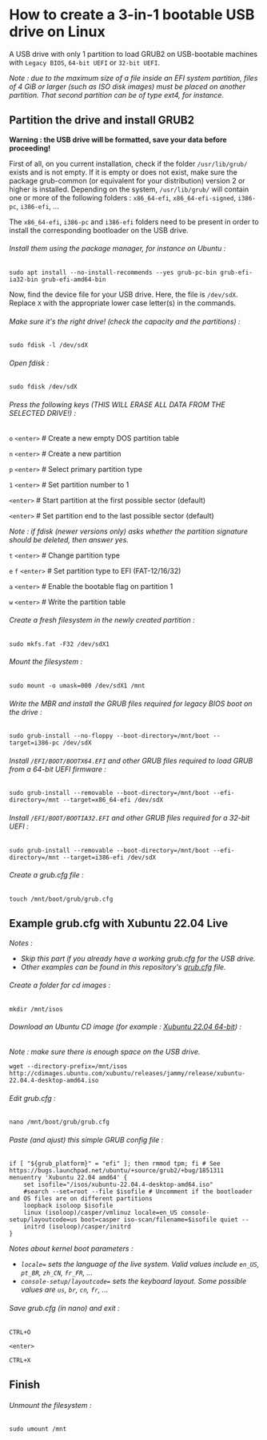 # How to create a 3-in-1 bootable USB drive on Linux

A USB drive with only 1 partition to load GRUB2 on USB-bootable machines with `Legacy BIOS`, `64-bit UEFI` or `32-bit UEFI`.

*Note : due to the maximum size of a file inside an EFI system partition, files of 4 GiB or larger (such as ISO disk images) must be placed on another partition. That second partition can be of type ext4, for instance.*

## Partition the drive and install GRUB2

**Warning : the USB drive will be formatted, save your data before proceeding!**

First of all, on you current installation, check if the folder `/usr/lib/grub/` exists and is not empty.
If it is empty or does not exist, make sure the package grub-common (or equivalent for your distribution) version 2 or higher is installed.
Depending on the system, `/usr/lib/grub/` will contain one or more of the following folders : `x86_64-efi`, `x86_64-efi-signed`, `i386-pc`, `i386-efi`, ...

The `x86_64-efi`, `i386-pc` and `i386-efi` folders need to be present in order to install the corresponding bootloader on the USB drive.

###### Install them using the package manager, for instance on Ubuntu :

`sudo apt install --no-install-recommends --yes grub-pc-bin grub-efi-ia32-bin grub-efi-amd64-bin`

Now, find the device file for your USB drive. Here, the file is `/dev/sdX`. Replace `X` with the appropriate lower case letter(s) in the commands.

###### Make sure it's the right drive! (check the capacity and the partitions) :

`sudo fdisk -l /dev/sdX`

###### Open fdisk :

`sudo fdisk /dev/sdX`

###### Press the following keys (THIS WILL ERASE ALL DATA FROM THE SELECTED DRIVE!) :

`o` `<enter>` # Create a new empty DOS partition table

`n` `<enter>` # Create a new partition

`p` `<enter>` # Select primary partition type

`1` `<enter>` # Set partition number to 1

`<enter>` # Start partition at the first possible sector (default)

`<enter>` # Set partition end to the last possible sector (default)

*Note : if fdisk (newer versions only) asks whether the partition signature should be deleted, then answer yes.*

`t` `<enter>` # Change partition type

`e` `f` `<enter>` # Set partition type to EFI (FAT-12/16/32)

`a` `<enter>` # Enable the bootable flag on partition 1

`w` `<enter>` # Write the partition table

###### Create a fresh filesystem in the newly created partition :

`sudo mkfs.fat -F32 /dev/sdX1`

###### Mount the filesystem :

`sudo mount -o umask=000 /dev/sdX1 /mnt`

###### Write the MBR and install the GRUB files required for legacy BIOS boot on the drive :

`sudo grub-install --no-floppy --boot-directory=/mnt/boot --target=i386-pc /dev/sdX`

###### Install `/EFI/BOOT/BOOTX64.EFI` and other GRUB files required to load GRUB from a 64-bit UEFI firmware :

`sudo grub-install --removable --boot-directory=/mnt/boot --efi-directory=/mnt --target=x86_64-efi /dev/sdX`

###### Install `/EFI/BOOT/BOOTIA32.EFI` and other GRUB files required for a 32-bit UEFI :

`sudo grub-install --removable --boot-directory=/mnt/boot --efi-directory=/mnt --target=i386-efi /dev/sdX`

###### Create a grub.cfg file :

`touch /mnt/boot/grub/grub.cfg`

## Example grub.cfg with Xubuntu 22.04 Live
*Notes :*
* *Skip this part if you already have a working grub.cfg for the USB drive.*
* *Other examples can be found in this repository's [grub.cfg](grub.cfg) file.*

###### Create a folder for cd images :

`mkdir /mnt/isos`

###### Download an Ubuntu CD image (for example : [Xubuntu 22.04 64-bit](http://cdimages.ubuntu.com/xubuntu/releases/jammy/release/xubuntu-22.04.4-desktop-amd64.iso)) :

*Note : make sure there is enough space on the USB drive.*

`wget --directory-prefix=/mnt/isos http://cdimages.ubuntu.com/xubuntu/releases/jammy/release/xubuntu-22.04.4-desktop-amd64.iso`

###### Edit grub.cfg :

`nano /mnt/boot/grub/grub.cfg`

###### Paste (and ajust) this simple GRUB config file :

````
if [ "${grub_platform}" = "efi" ]; then rmmod tpm; fi # See https://bugs.launchpad.net/ubuntu/+source/grub2/+bug/1851311
menuentry 'Xubuntu 22.04 amd64' {
	set isofile="/isos/xubuntu-22.04.4-desktop-amd64.iso"
	#search --set=root --file $isofile # Uncomment if the bootloader and OS files are on different partitions
	loopback isoloop $isofile
	linux (isoloop)/casper/vmlinuz locale=en_US console-setup/layoutcode=us boot=casper iso-scan/filename=$isofile quiet --
	initrd (isoloop)/casper/initrd
}
````

*Notes about kernel boot parameters :*
* *`locale=` sets the language of the live system. Valid values include `en_US`, `pt_BR`, `zh_CN`, `fr_FR`, ...*
* *`console-setup/layoutcode=` sets the keyboard layout. Some possible values are `us`, `br`, `cn`, `fr`, ...*

###### Save grub.cfg (in nano) and exit :

`CTRL+O`

`<enter>`

`CTRL+X`

## Finish

###### Unmount the filesystem :

`sudo umount /mnt`

